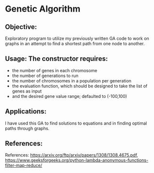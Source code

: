 # Genetic Algorithm

## Objective: 
Exploratory program to utilize my previously written GA code to work on graphs in an attempt to find a shortest path from one node to another.
    
## Usage: The constructor requires:
- the number of genes in each chromosome 
- the number of generations to run
- the number of chromosomes in a population per generation
- the evaluation function, which should be designed to take the list of genes as input
- and the desired gene value range; defaulted to (-100,100)
    
## Applications:
I have used this GA to find solutions to equations and in finding optimal paths through graphs.
    
## References:
References: https://arxiv.org/ftp/arxiv/papers/1308/1308.4675.pdf, https://www.geeksforgeeks.org/python-lambda-anonymous-functions-filter-map-reduce/
